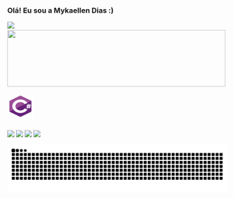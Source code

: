 ### Olá! Eu sou a Mykaellen Dias :)

<div>
  <a href="https://github.com/mykadias">
  <img height="180em" src="https://github-readme-stats.vercel.app/api?username=mykadias&show_icons=true&theme=dracula&include_all_commits=true&count_private=true"/>
  <img height="130em" width="500" src="https://github-readme-stats.vercel.app/api/top-langs/?username=mykadias&layout=compact&langs_count=7&theme=dracula"/>
</div>
  <div style="display: inline_block"><br>
  <img align="center" alt="Myka-Csharp" height="50" width="60" src="https://raw.githubusercontent.com/devicons/devicon/master/icons/csharp/csharp-original.svg">
</div>
 
##
<div> 
  <a href="https://instagram.com/mykww_" target="_blank"><img src="https://img.shields.io/badge/-Instagram-%23E4405F?style=for-the-badge&logo=instagram&logoColor=white" target="_blank"></a>
  <a href = "mailto:msylvinalealdias@gmail.com"><img src="https://img.shields.io/badge/-Gmail-%23333?style=for-the-badge&logo=gmail&logoColor=white" target="_blank"></a>
  <a href="https://www.linkedin.com/in/mykaellen-dias-2984a11b9/" target="_blank"><img src="https://img.shields.io/badge/-LinkedIn-%230077B5?style=for-the-badge&logo=linkedin&logoColor=white" target="_blank"></a> 
  <a href="https://t.me/Mykaellen_Dias" target="_blank"><img src="https://img.shields.io/badge/Telegram-2CA5E0?style=for-the-badge&logo=telegram&logoColor=white" target="_blank"></a> 
  
  ![Snake animation](https://github.com/mykadias/mykadias/blob/output/github-contribution-grid-snake.svg)
  
